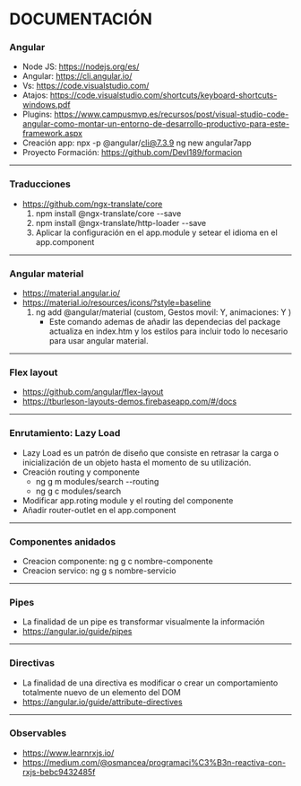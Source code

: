# DOCUMENTACIÓN

### Angular

- Node JS: https://nodejs.org/es/
- Angular: https://cli.angular.io/
- Vs: https://code.visualstudio.com/
- Atajos: https://code.visualstudio.com/shortcuts/keyboard-shortcuts-windows.pdf
- Plugins: https://www.campusmvp.es/recursos/post/visual-studio-code-angular-como-montar-un-entorno-de-desarrollo-productivo-para-este-framework.aspx
- Creación app: npx -p @angular/cli@7.3.9 ng new angular7app
- Proyecto Formación: https://github.com/Devl189/formacion
____________________________________________________________

### Traducciones

- https://github.com/ngx-translate/core
    1) npm install @ngx-translate/core --save
    2) npm install @ngx-translate/http-loader --save
    3) Aplicar la configuración en el app.module y setear el idioma en el app.component
____________________________________________________________

### Angular material

- https://material.angular.io/
- https://material.io/resources/icons/?style=baseline
    1)  ng add @angular/material (custom, Gestos movil: Y, animaciones: Y )
        * Este comando ademas de añadir las dependecias del package actualiza en index.htm y los estilos para incluir todo lo necesario para usar angular material.
____________________________________________________________

### Flex layout

- https://github.com/angular/flex-layout
- https://tburleson-layouts-demos.firebaseapp.com/#/docs
____________________________________________________________

### Enrutamiento: Lazy Load

- Lazy Load es un patrón de diseño que consiste en retrasar la carga o inicialización de un objeto hasta el momento de su utilización.
- Creación routing y componente
    - ng g m modules/search --routing
    - ng g c modules/search
- Modificar app.roting module y el routing del componente
- Añadir router-outlet en el app.component
____________________________________________________________

### Componentes anidados

- Creacion componente: ng g c nombre-componente
- Creacion servico: ng g s nombre-servicio
____________________________________________________________

### Pipes

- La finalidad de un pipe es transformar visualmente la información
- https://angular.io/guide/pipes
____________________________________________________________

### Directivas

- La finalidad de una directiva es modificar o crear un comportamiento totalmente nuevo de un elemento del DOM
- https://angular.io/guide/attribute-directives
____________________________________________________________
### Observables

- https://www.learnrxjs.io/
- https://medium.com/@osmancea/programaci%C3%B3n-reactiva-con-rxjs-bebc9432485f
